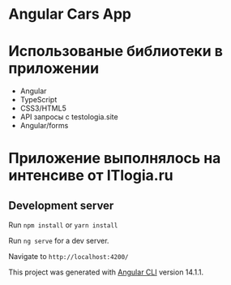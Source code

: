 # Angular Cars App

# Использованые библиотеки в приложении
- Angular 
- TypeScript
- CSS3/HTML5
- API запросы с testologia.site
- Angular/forms


# Приложение выполнялось на интенсиве от ITlogia.ru


## Development server

Run `npm install` or `yarn install`

Run `ng serve` for a dev server. 

Navigate to `http://localhost:4200/`

This project was generated with [Angular CLI](https://github.com/angular/angular-cli) version 14.1.1.

